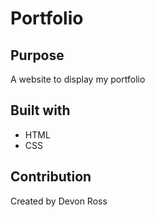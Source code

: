 # Portfolio

## Purpose
A website to display my portfolio

## Built with
* HTML
* CSS

## Contribution
Created by Devon Ross